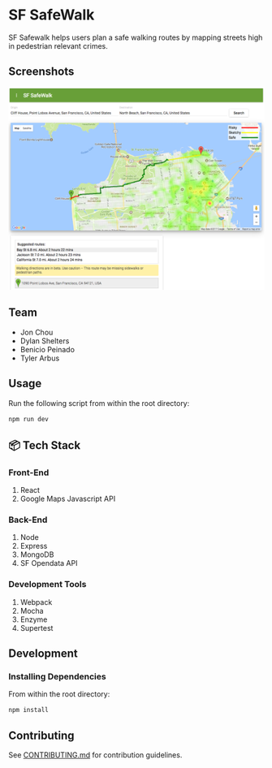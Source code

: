 # SF SafeWalk

SF Safewalk helps users plan a safe walking routes by mapping streets high in pedestrian relevant crimes. 

## Screenshots

![Alt text](./screenshot.png?raw=true)

## Team

  - Jon Chou
  - Dylan Shelters
  - Benicio Peinado
  - Tyler Arbus

## Usage

Run the following script from within the root directory:

```sh
npm run dev
```

## :package: Tech Stack

### Front-End

1. React
2. Google Maps Javascript API

### Back-End

1. Node
2. Express
3. MongoDB
4. SF Opendata API

### Development Tools

1. Webpack
2. Mocha
3. Enzyme
4. Supertest

## Development

### Installing Dependencies

From within the root directory:

```sh
npm install
```

## Contributing

See [CONTRIBUTING.md](CONTRIBUTING.md) for contribution guidelines.
